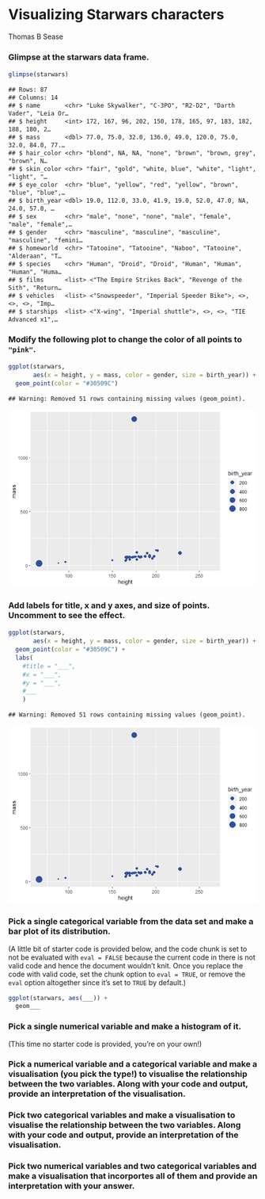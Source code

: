 Visualizing Starwars characters
================
Thomas B Sease

### Glimpse at the starwars data frame.

``` r
glimpse(starwars)
```

    ## Rows: 87
    ## Columns: 14
    ## $ name       <chr> "Luke Skywalker", "C-3PO", "R2-D2", "Darth Vader", "Leia Or…
    ## $ height     <int> 172, 167, 96, 202, 150, 178, 165, 97, 183, 182, 188, 180, 2…
    ## $ mass       <dbl> 77.0, 75.0, 32.0, 136.0, 49.0, 120.0, 75.0, 32.0, 84.0, 77.…
    ## $ hair_color <chr> "blond", NA, NA, "none", "brown", "brown, grey", "brown", N…
    ## $ skin_color <chr> "fair", "gold", "white, blue", "white", "light", "light", "…
    ## $ eye_color  <chr> "blue", "yellow", "red", "yellow", "brown", "blue", "blue",…
    ## $ birth_year <dbl> 19.0, 112.0, 33.0, 41.9, 19.0, 52.0, 47.0, NA, 24.0, 57.0, …
    ## $ sex        <chr> "male", "none", "none", "male", "female", "male", "female",…
    ## $ gender     <chr> "masculine", "masculine", "masculine", "masculine", "femini…
    ## $ homeworld  <chr> "Tatooine", "Tatooine", "Naboo", "Tatooine", "Alderaan", "T…
    ## $ species    <chr> "Human", "Droid", "Droid", "Human", "Human", "Human", "Huma…
    ## $ films      <list> <"The Empire Strikes Back", "Revenge of the Sith", "Return…
    ## $ vehicles   <list> <"Snowspeeder", "Imperial Speeder Bike">, <>, <>, <>, "Imp…
    ## $ starships  <list> <"X-wing", "Imperial shuttle">, <>, <>, "TIE Advanced x1",…

### Modify the following plot to change the color of all points to `"pink"`.

``` r
ggplot(starwars, 
       aes(x = height, y = mass, color = gender, size = birth_year)) +
  geom_point(color = "#30509C")
```

    ## Warning: Removed 51 rows containing missing values (geom_point).

![](starwars_files/figure-gfm/scatterplot-1.png)<!-- -->

### Add labels for title, x and y axes, and size of points. Uncomment to see the effect.

``` r
ggplot(starwars, 
       aes(x = height, y = mass, color = gender, size = birth_year)) +
  geom_point(color = "#30509C") +
  labs(
    #title = "___",
    #x = "___", 
    #y = "___",
    #___
    )
```

    ## Warning: Removed 51 rows containing missing values (geom_point).

![](starwars_files/figure-gfm/scatterplot-labels-1.png)<!-- -->

### Pick a single categorical variable from the data set and make a bar plot of its distribution.

(A little bit of starter code is provided below, and the code chunk is
set to not be evaluated with `eval = FALSE` because the current code in
there is not valid code and hence the document wouldn’t knit. Once you
replace the code with valid code, set the chunk option to `eval = TRUE`,
or remove the `eval` option altogether since it’s set to `TRUE` by
default.)

``` r
ggplot(starwars, aes(___)) +
  geom___
```

### Pick a single numerical variable and make a histogram of it.

(This time no starter code is provided, you’re on your own!)

### Pick a numerical variable and a categorical variable and make a visualisation (you pick the type!) to visualise the relationship between the two variables. Along with your code and output, provide an interpretation of the visualisation.

### Pick two categorical variables and make a visualisation to visualise the relationship between the two variables. Along with your code and output, provide an interpretation of the visualisation.

### Pick two numerical variables and two categorical variables and make a visualisation that incorportes all of them and provide an interpretation with your answer.
